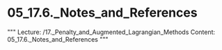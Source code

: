 # 05_17.6._Notes_and_References

"""
Lecture: /17._Penalty_and_Augmented_Lagrangian_Methods
Content: 05_17.6._Notes_and_References
"""

